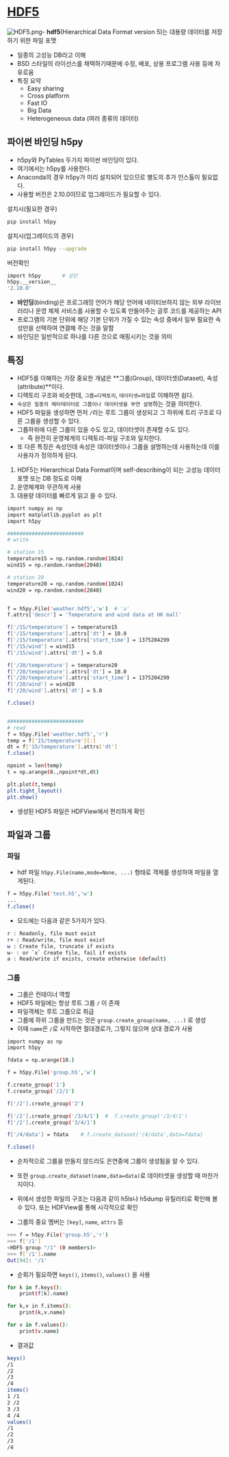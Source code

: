 # [HDF5](https://wikidocs.net/24030)
![HDF5.png](./assets\HDF5.png)- **hdf5**(Hierarchical Data Format version 5)는 대용량 데이터를 저장하기 위한 파일 포맷
- 일종의 고성능 DB라고 이해
- BSD 스타일의 라이선스를 채택하기때문에 수정, 배포, 상용 프로그램 사용 등에 자유로움
- 특징 요약
    - Easy sharing
    - Cross platform
    - Fast IO
    - Big Data
    - Heterogeneous data (여러 종류의 데이터)

## 파이썬 바인딩 h5py
- h5py와 PyTables 두가지 파이썬 바인딩이 있다.
- 여기에서는 h5py를 사용한다.
- Anaconda의 경우 h5py가 미리 설치되어 있으므로 별도의 추가 인스톨이 필요없다.
- 사용할 버전은 2.10.0이므로 업그레이드가 필요할 수 있다.

설치시(필요한 경우)
```bash
pip install h5py
```

설치시(업그레이드의 경우)
```bash
pip install h5py --upgrade
```

버전확인
```bash
import h5py       # 상단
h5py.__version__
'2.10.0'
```

- **바인딩**(binding)은 프로그래밍 언어가 해당 언어에 네이티브하지 않는 외부 라이브러리나 운영 체제 서비스를 사용할 수 있도록 만들어주는 글루 코드를 제공하는 API
- 프로그램의 기본 단위에 해당 기본 단위가 가질 수 있는 속성 중에서 일부 필요한 속성만을 선택하여 연결해 주는 것을 말함
- 바인딩은 일반적으로 하나를 다른 것으로 매핑시키는 것을 의미

## 특징
- HDF5를 이해하는 가장 중요한 개념은 **그룹(Group), 데이터셋(Dataset), 속성(attribute)**이다.
- 디렉토리 구조와 비슷한데, `그룹=디렉토리`, `데이터셋=파일`로 이해하면 쉽다.
- `속성은 일종의 메타데이터로 그룹이나 데이터셋을 부연 설명`하는 것을 의미한다.
- HDF5 파일을 생성하면 먼저 `/`라는 루트 그룹이 생성되고 그 하위에 트리 구조로 다른 그룹을 생성할 수 있다.
- 그룹하위에 다른 그룹이 있을 수도 있고, 데이터셋이 존재할 수도 있다.
    - 즉 완전히 운영체계의 디렉토리-파일 구조와 일치한다.
- 또 다른 특징은 속성인데 속성은 데이터셋이나 그룹을 설명하는데 사용하는데 이를 사용자가 정의하게 된다.
1. HDF5는 Hierarchical Data Format이며 self-describing이 되는 고성능 데이터포맷 또는 DB 정도로 이해
2. 운영체계와 무관하게 사용
3. 대용량 데이터를 빠르게 읽고 쓸 수 있다.
```bash
import numpy as np
import matplotlib.pyplot as plt
import h5py

#########################
# write

# station 15
temperature15 = np.random.random(1024)
wind15 = np.random.random(2048)

# station 20
temperature20 = np.random.random(1024)
wind20 = np.random.random(2048)


f = h5py.File('weather.hdf5','w')  # 'a'
f.attrs['descr'] = 'Temperature and wind data at HK mall'

f['/15/temperature'] = temperature15
f['/15/temperature'].attrs['dt'] = 10.0
f['/15/temperature'].attrs['start_time'] = 1375204299
f['/15/wind'] = wind15
f['/15/wind'].attrs['dt'] = 5.0

f['/20/temperature'] = temperature20
f['/20/temperature'].attrs['dt'] = 10.0
f['/20/temperature'].attrs['start_time'] = 1375204299
f['/20/wind'] = wind20
f['/20/wind'].attrs['dt'] = 5.0

f.close()


#########################
# read
f = h5py.File('weather.hdf5','r')
temp = f['15/temperature'][:]
dt = f['15/temperature'].attrs['dt']
f.close()

npoint = len(temp)
t = np.arange(0.,npoint*dt,dt)

plt.plot(t,temp)
plt.tight_layout()
plt.show()
```
- 생성된 HDF5 파일은 HDFView에서 편리하게 확인

## 파일과 그룹
### 파일
- hdf 파일 `h5py.File(name,mode=None, ...)` 형태로 객체를 생성하여 파일을 열게된다.
```bash
f = h5py.File('test.h5','w')
...
f.close()
``` 
- 모드에는 다음과 같은 5가지가 있다.
```bash
r : Readonly, file must exist
r+ : Read/write, file must exist
w : Create file, truncate if exists
w- : or `x` Create file, fail if exists
a : Read/write if exists, create otherwise (default)
```

### 그룹
- 그룹은 컨테이너 역할
- HDF5 파일에는 항상 루트 그룹 `/` 이 존재
- 파일객체는 루트 그룹으로 취급
- 그룹에 하위 그룹을 만드는 것은 `group.create_group(name, ...)` 로 생성
- 이때 `name`은 `/`로 시작하면 절대경로가, 그렇지 않으며 상대 경로가 사용

```bash
import numpy as np
import h5py

fdata = np.arange(10.)

f = h5py.File('group.h5','w')

f.create_group('1')
f.create_group('/2/1')

f['/2'].create_group('2')

f['/2'].create_group('/3/4/1')  #  f.create_group('/3/4/1')
f['/2'].create_group('3/4/1')  

f['/4/data'] = fdata    # f.create_dataset('/4/data',data=fdata)

f.close()
```

- 순차적으로 그룹을 만들지 않드라도 은연중에 그룹이 생성됨을 알 수 있다.
- 또한 `group.create_dataset(name,data=data)`로 데이터셋을 생성할 때 마찬가지이다.

- 위에서 생성한 파일의 구조는 다음과 같이 h5ls나 h5dump 유틸러티로 확인해 볼 수 있다. 또는 HDFView를 통해 시각적으로 확인

- 그룹의 중요 멤버는 `[key]`, `name`, `attrs` 등
```bash
>>> f = h5py.File('group.h5','r')
>>> f['/1']
<HDF5 group "/1" (0 members)>
>>> f['/1'].name
Out[94]: '/1'
```
- 순회가 필요하면 `keys()`, `items()`, `values()` 을 사용
```bash
for k in f.keys():
    print(f[k].name)

for k,v in f.items():
    print(k,v.name)

for v in f.values():
    print(v.name)
```
- 결과값
```bash
keys()
/1
/2
/3
/4
items()
1 /1
2 /2
3 /3
4 /4
values()
/1
/2
/3
/4
```




